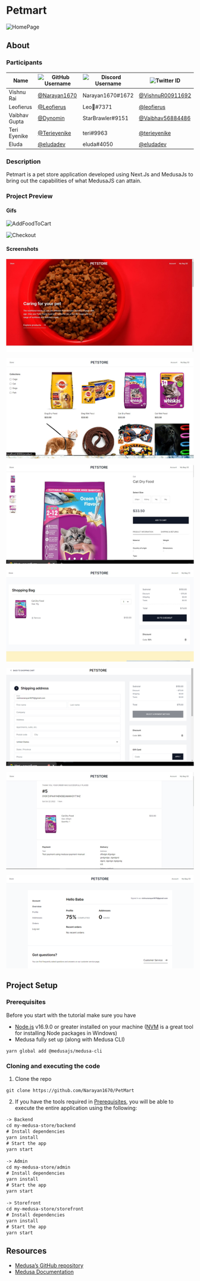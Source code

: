 # Petmart
  ![HomePage](media/gifs/homepage.gif)

## About
  ### Participants
  | Name | ![GitHub Username](https://img.shields.io/badge/github-%23121011.svg?style=for-the-badge&logo=github&logoColor=white) |![Discord Username](https://img.shields.io/badge/Discord-%237289DA.svg?style=for-the-badge&logo=discord&logoColor=white)|![Twitter ID](https://img.shields.io/badge/Twitter-%231DA1F2.svg?style=for-the-badge&logo=Twitter&logoColor=white)|
  | --- | --- | --- | --- |
  |Vishnu Rai | [@Narayan1670](https://github.com/Narayan1670)|Narayan1670#1672|[@VishnuR00911692](https://twitter.com/VishnuR00911692)|
  |Leofierus | [@Leofierus](https://github.com/Leofierus)|Leo🦋#7371|[@leofierus](https://twitter.com/leofierus)|
  |Vaibhav Gupta | [@Dynomin](https://github.com/Dynomin)|StarBrawler#9151|[@Vaibhav56884486](https://twitter.com/Vaibhav56884486)|
  |Teri Eyenike | [@Terieyenike](https://github.com/terieyenike)|teri#9963|[@terieyenike](https://twitter.com/terieyenike)|
  |Eluda | [@eludadev](https://github.com/eludadev)|eluda#4050|[@eludadev](https://twitter.com/eludadev)|
  
  ### Description
  Petmart is a pet store application developed using Next.Js and MedusaJs to bring out the capabilities of what MedusaJS can attain.
  
  ### Project Preview
#### Gifs
![AddFoodToCart](media/gifs/catfood.gif)

![Checkout](media/gifs/checkout.gif)

#### Screenshots
![HomePage](media/screenshots/frontpage.jpg)

![ProductsList](media/screenshots/products-page.jpg)

![SingleProduct](media/screenshots/single-product-page.jpg)

![Cart](media/screenshots/cart.jpg)

![CheckoutPage](media/screenshots/checkout-page.png)

![OrderConfirmed](media/screenshots/order-confirmed.jpg)

![Profile](media/screenshots/profile-ss.png)
  
  
## Project Setup
  ### Prerequisites
  Before you start with the tutorial make sure you have

  - [Node.js](https://nodejs.org/en/) v16.9.0 or greater installed on your machine ([NVM](https://github.com/coreybutler/nvm-windows) is a great tool for installing Node packages in Windows)
  - Medusa fully set up (along with Medusa CLI)
```
yarn global add @medusajs/medusa-cli
```

  ### Cloning and executing the code
1. Clone the repo
```
git clone https://github.com/Narayan1670/PetMart
```
2. If you have the tools required in [Prerequisites](#prerequisites), you will be able to execute the entire application using the following:
```
-> Backend
cd my-medusa-store/backend
# Install dependencies
yarn install
# Start the app
yarn start

-> Admin
cd my-medusa-store/admin
# Install dependencies
yarn install
# Start the app
yarn start

-> Storefront
cd my-medusa-store/storefront
# Install dependencies
yarn install
# Start the app
yarn start
```

## Resources
- [Medusa’s GitHub repository](https://github.com/medusajs/medusa)
- [Medusa Documentation](https://docs.medusajs.com/)
